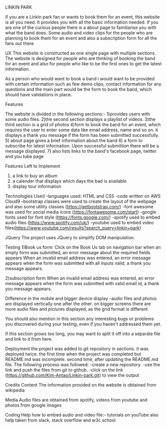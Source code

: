 LINKIN PARK

If you are a Linkin park fan or wants to book them for an event, this website is all you need. 
It provides you with all the basic information needed. If you are one of the curious people there is a about page to familiarise you with what the band does. 
Some audio and video clips for the people who are planning to book them for an event and also a subscription form for all the fans out there


UX
This website is constructed as one single page with multiple sections. The website is designed for people who are thinking of booking the band for an event and also for people 
who like to be the first ones to get the latest information.

As a person who would want to book a band i would want to be provided with certain information such as few demo clips, contact information for any questions and the main part
would be the form to book the band, which should have validations in place. 


Features

The website is divided in the following sections:-
1)provides users with some audio files.
2)the second section displays a playlist of videos.
3)the third section is a grid of photos 
4)form to book the band for an event, which requires the user to enter some data like email address, name and so on. it displays a thank you message if the form has been submitted 
successfully. 
5) about page gives a brief information about the band
6) a form to subscribe for latest information. Upon successful submittion there will be a message displayed.
7) also lists links to the band's facebook page, twitter and you tube page


Features Left to Implement
1) a link to buy an album
2) a calender that displays which days the bad is available
3) display tour information

Technologies Used
-languages used: HTML and CSS
-code written on AWS Cloud9
-bootstrap classes were used to create the layout of the webpage and also some utility classes (https://getbootstrap.com/)
-font awesome was used for social media icons (https://fontawesome.com/start)
-google fonts used for font style (https://fonts.google.com/)
-spotify used to embed audio files (https://www.spotify.com/uk/)
-youtube used to embed video files(https://www.youtube.com/results?search_query=linkin+park)


JQuery
The project uses JQuery to simplify DOM manipulation.


Testing
1)Book us form:
Click on the Book Us tab on navigation bar
when an empty form was submitted, an error message about the required fields appears
When an invalid email address was entered, an error message appears
when the form was submitted with all inputs valid, a thank you message appears.

2)subscription form
When an invalid email address was entered, an error message appears
when the form was submitted with valid email id, a thank you message appears.


Difference in the mobile and bigger device display
-audio files and photos are displayed vertically one after the other. on bigger screens there are more audio files and pictures displayed, as the grid format is different.


You should also mention in this section any interesting bugs or problems you discovered during your testing, even if you haven't addressed them yet.

If this section grows too long, you may want to split it off into a separate file and link to it from here.

Deployment
the project was added to git repository in sections. 
it was deployed twice. the first time when the project was completed but README.md was incomplete. second time, after updating the README.md file. The following process was followed:
-create a new repository.
-use the link and push the files from git to github.
-click on the link (https://github.com/Kim-Antao/Linkin-park.git) to view the output


Credits
Content
The information provided on the website is obtained from wikipedia

Media
Audio files are obtained from spotify, videos from youtube and photos from google images

Coding Help
how to embed audio and video file:- tutorials on youTube
also help taken from slack, stack overflow and w3c school
